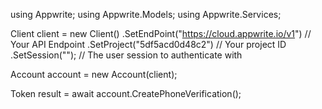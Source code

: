 using Appwrite;
using Appwrite.Models;
using Appwrite.Services;

Client client = new Client()
    .SetEndPoint("https://cloud.appwrite.io/v1") // Your API Endpoint
    .SetProject("5df5acd0d48c2") // Your project ID
    .SetSession(""); // The user session to authenticate with

Account account = new Account(client);

Token result = await account.CreatePhoneVerification();
